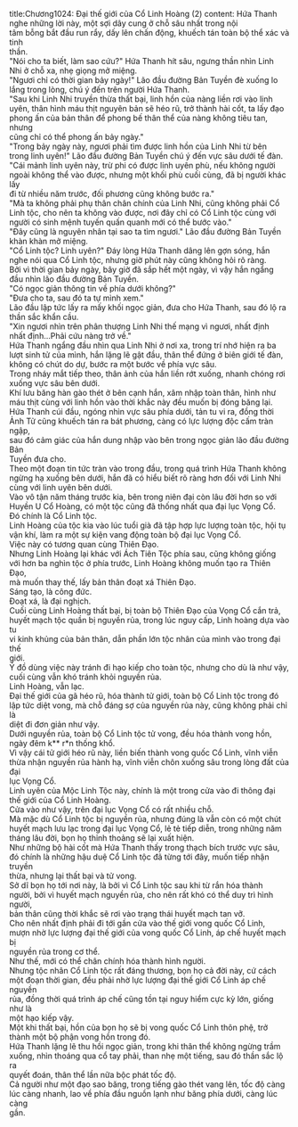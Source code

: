 title:Chương1024: Đại thế giới của Cổ Linh Hoàng (2)
content:
Hứa Thanh nghe những lời này, một sợi dây cung ở chỗ sâu nhất trong nội<br>tâm bỗng bắt đầu run rẩy, dấy lên chấn động, khuếch tán toàn bộ thể xác và tinh<br>thần.<br>"Nói cho ta biết, làm sao cứu?" Hứa Thanh hít sâu, ngưng thần nhìn Linh<br>Nhi ở chỗ xa, nhẹ giọng mở miệng.<br>"Ngươi chỉ có thời gian bảy ngày!" Lão đầu đường Bản Tuyền đè xuống lo<br>lắng trong lòng, chú ý đến trên người Hứa Thanh.<br>"Sau khi Linh Nhi truyền thừa thất bại, linh hồn của nàng liền rơi vào linh<br>uyên, thân hình máu thịt nguyên bản sẽ héo rũ, trở thành hài cốt, ta lấy đạo<br>phong ấn của bản thân để phong bế thân thể của nàng không tiêu tan, nhưng<br>cũng chỉ có thể phong ấn bảy ngày."<br>"Trong bảy ngày này, ngươi phải tìm được linh hồn của Linh Nhi từ bên<br>trong linh uyên!" Lão đầu đường Bản Tuyền chú ý đến vực sâu dưới tế đàn.<br>"Cái mảnh linh uyên này, trừ phi có được linh uyên phù, nếu không người<br>ngoài không thể vào được, nhưng một khối phù cuối cùng, đã bị người khác lấy<br>đi từ nhiều năm trước, đối phương cũng không bước ra."<br>"Mà ta không phải phụ thân chân chính của Linh Nhi, cũng không phải Cổ<br>Linh tộc, cho nên ta không vào được, nơi đây chỉ có Cổ Linh tộc cùng với<br>người có sinh mệnh tuyến quấn quanh mới có thể bước vào."<br>"Đây cũng là nguyên nhân tại sao ta tìm ngươi." Lão đầu đường Bản Tuyền<br>khàn khàn mở miệng.<br>"Cổ Linh tộc? Linh uyên?" Đáy lòng Hứa Thanh dâng lên gợn sóng, hắn<br>nghe nói qua Cổ Linh tộc, nhưng giờ phút này cũng không hỏi rõ ràng.<br>Bởi vì thời gian bảy ngày, bây giờ đã sắp hết một ngày, vì vậy hắn ngẩng<br>đầu nhìn lão đầu đường Bản Tuyền.<br>"Có ngọc giản thông tin về phía dưới không?"<br>"Đưa cho ta, sau đó ta tự mình xem."<br>Lão đầu lập tức lấy ra mấy khối ngọc giản, đưa cho Hứa Thanh, sau đó lộ ra<br>thần sắc khẩn cầu.<br>"Xin ngươi nhìn trên phân thượng Linh Nhi thế mạng vì ngươi, nhất định<br>nhất định…Phải cứu nàng trở về."<br>Hứa Thanh ngẩng đầu nhìn qua Linh Nhi ở nơi xa, trong trí nhớ hiện ra ba<br>lượt sinh tử của mình, hắn lặng lẽ gật đầu, thân thể đứng ở biên giới tế đàn,<br>không có chút do dự, bước ra một bước về phía vực sâu.<br>Trong nháy mắt tiếp theo, thân ảnh của hắn liền rớt xuống, nhanh chóng rơi<br>xuống vực sâu bên dưới.<br>Khí lưu băng hàn gào thét ở bên cạnh hắn, xâm nhập toàn thân, hình như<br>máu thịt cùng với linh hồn vào thời khắc này đều muốn bị đóng băng lại.<br>Hứa Thanh cúi đầu, ngóng nhìn vực sâu phía dưới, tản tu vi ra, đồng thời<br>Ảnh Tử cũng khuếch tán ra bát phương, càng có lực lượng độc cấm tràn ngập,<br>sau đó cảm giác của hắn dung nhập vào bên trong ngọc giản lão đầu đường Bản<br>Tuyền đưa cho.<br>Theo một đoạn tin tức tràn vào trong đầu, trong quá trình Hứa Thanh không<br>ngừng hạ xuống bên dưới, hắn đã có hiểu biết rõ ràng hơn đối với Linh Nhi<br>cùng với linh uyên bên dưới.<br>Vào vô tận năm tháng trước kia, bên trong niên đại còn lâu đời hơn so với<br>Huyền U Cổ Hoàng, có một tộc cũng đã thống nhất qua đại lục Vọng Cổ.<br>Đó chính là Cổ Linh tộc.<br>Linh Hoàng của tộc kia vào lúc tuổi già đã tập hợp lực lượng toàn tộc, hội tụ<br>vận khí, làm ra một sự kiện vang động toàn bộ đại lục Vọng Cổ.<br>Việc này có tương quan cùng Thiên Đạo.<br>Nhưng Linh Hoàng lại khác với Ách Tiên Tộc phía sau, cũng không giống<br>với hơn ba nghìn tộc ở phía trước, Linh Hoàng không muốn tạo ra Thiên Đạo,<br>mà muốn thay thế, lấy bản thân đoạt xá Thiên Đạo.<br>Sáng tạo, là công đức.<br>Đoạt xá, là đại nghịch.<br>Cuối cùng Linh Hoàng thất bại, bị toàn bộ Thiên Đạo của Vọng Cổ cắn trả,<br>huyết mạch tộc quần bị nguyền rủa, trong lúc nguy cấp, Linh hoàng dựa vào tu<br>vi kinh khủng của bản thân, dẫn phần lớn tộc nhân của mình vào trong đại thế<br>giới.<br>Ý đồ dùng việc này tránh đi hạo kiếp cho toàn tộc, nhưng cho dù là như vậy,<br>cuối cùng vẫn khó tránh khỏi nguyền rủa.<br>Linh Hoàng, vẫn lạc.<br>Đại thế giới của gã héo rũ, hóa thành tử giới, toàn bộ Cổ Linh tộc trong đó<br>lập tức diệt vong, mà chỗ đáng sợ của nguyền rủa này, cũng không phải chỉ là<br>diệt đi đơn giản như vậy.<br>Dưới nguyền rủa, toàn bộ Cổ Linh tộc tử vong, đều hóa thành vong hồn,<br>ngày đêm k** r*n thống khổ.<br>Vì vậy cái tử giới héo rũ này, liền biến thành vong quốc Cổ Linh, vĩnh viễn<br>thừa nhận nguyền rủa hành hạ, vĩnh viễn chôn xuống sâu trong lòng đất của đại<br>lục Vọng Cổ.<br>Linh uyên của Mộc Linh Tộc này, chính là một trong cửa vào đi thông đại<br>thế giới của Cổ Linh Hoàng.<br>Cửa vào như vậy, trên đại lục Vọng Cổ có rất nhiều chỗ.<br>Mà mặc dù Cổ Linh tộc bị nguyền rủa, nhưng đúng là vẫn còn có một chút<br>huyết mạch lưu lạc trong đại lục Vọng Cổ, lẻ tẻ tiếp diễn, trong những năm<br>tháng lâu đời, bọn họ thỉnh thoảng sẽ lại xuất hiện.<br>Như những bộ hài cốt mà Hứa Thanh thấy trong thạch bích trước vực sâu,<br>đó chính là những hậu duệ Cổ Linh tộc đã từng tới đây, muốn tiếp nhận truyền<br>thừa, nhưng lại thất bại và tử vong.<br>Sở dĩ bọn họ tới nơi này, là bởi vì Cổ Linh tộc sau khi từ rắn hóa thành<br>người, bởi vì huyết mạch nguyền rủa, cho nên rất khó có thể duy trì hình người,<br>bản thân cũng thời khắc sẽ rơi vào trạng thái huyết mạch tan vỡ.<br>Cho nên nhất định phải đi tới gần cửa vào thế giới vong quốc Cổ Linh,<br>mượn nhờ lực lượng đại thế giới của vong quốc Cổ Linh, áp chế huyết mạch bị<br>nguyền rủa trong cơ thể.<br>Như thế, mới có thể chân chính hóa thành hình người.<br>Nhưng tộc nhân Cổ Linh tộc rất đáng thương, bọn họ cả đời này, cứ cách<br>một đoạn thời gian, đều phải nhờ lực lượng đại thế giới Cổ Linh áp chế nguyền<br>rủa, đồng thời quá trình áp chế cũng tồn tại nguy hiểm cực kỳ lớn, giống như là<br>một hạo kiếp vậy.<br>Một khi thất bại, hồn của bọn họ sẽ bị vong quốc Cổ Linh thôn phệ, trở<br>thành một bộ phận vong hồn trong đó.<br>Hứa Thanh lặng lẽ thu hồi ngọc giản, trong khi thân thể không ngừng trầm<br>xuống, nhìn thoáng qua cổ tay phải, than nhẹ một tiếng, sau đó thần sắc lộ ra<br>quyết đoán, thân thể lần nữa bộc phát tốc độ.<br>Cả người như một đạo sao băng, trong tiếng gào thét vang lên, tốc độ càng<br>lúc càng nhanh, lao về phía đầu nguồn lạnh như băng phía dưới, càng lúc càng<br>gần.